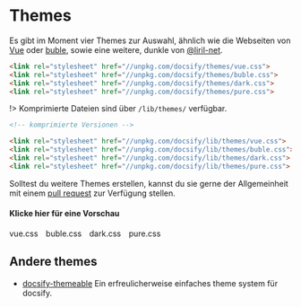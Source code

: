 # Themes

Es gibt im Moment vier Themes zur Auswahl, ähnlich wie die Webseiten von [Vue](//vuejs.org) oder [buble](//buble.surge.sh), sowie eine weitere, dunkle von [@liril-net](https://github.com/liril-net).

```html
<link rel="stylesheet" href="//unpkg.com/docsify/themes/vue.css">
<link rel="stylesheet" href="//unpkg.com/docsify/themes/buble.css">
<link rel="stylesheet" href="//unpkg.com/docsify/themes/dark.css">
<link rel="stylesheet" href="//unpkg.com/docsify/themes/pure.css">
```

!> Komprimierte Dateien sind über `/lib/themes/` verfügbar.

```html
<!-- komprimierte Versionen -->

<link rel="stylesheet" href="//unpkg.com/docsify/lib/themes/vue.css">
<link rel="stylesheet" href="//unpkg.com/docsify/lib/themes/buble.css">
<link rel="stylesheet" href="//unpkg.com/docsify/lib/themes/dark.css">
<link rel="stylesheet" href="//unpkg.com/docsify/lib/themes/pure.css">
```

Solltest du weitere Themes erstellen, kannst du sie gerne der Allgemeinheit mit einem [pull request](https://github.com/docsifyjs/docsify/pulls) zur Verfügung stellen.

#### Klicke hier für eine Vorschau

<div class="demo-theme-preview">
  <a data-theme="vue">vue.css</a>
  <a data-theme="buble">buble.css</a>
  <a data-theme="dark">dark.css</a>
  <a data-theme="pure">pure.css</a>
</div>

<style>
  .demo-theme-preview a {
    padding-right: 10px;
  }

  .demo-theme-preview a:hover {
    cursor: pointer;
    text-decoration: underline;
  }
</style>

<script>
  var preview = Docsify.dom.find('.demo-theme-preview');
  var themes = Docsify.dom.findAll('[rel="stylesheet"]');

  preview.onclick = function (e) {
    var title = e.target.getAttribute('data-theme')

    themes.forEach(function (theme) {
      theme.disabled = theme.title !== title
    });
  };
</script>



## Andere themes

- [docsify-themeable](https://jhildenbiddle.github.io/docsify-themeable/#/) Ein erfreulicherweise einfaches theme system für docsify.
